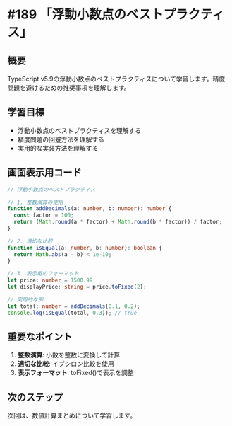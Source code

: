 # #189 「浮動小数点のベストプラクティス」

## 概要
TypeScript v5.9の浮動小数点のベストプラクティスについて学習します。精度問題を避けるための推奨事項を理解します。

## 学習目標
- 浮動小数点のベストプラクティスを理解する
- 精度問題の回避方法を理解する
- 実用的な実装方法を理解する

## 画面表示用コード

```typescript
// 浮動小数点のベストプラクティス

// 1. 整数演算の使用
function addDecimals(a: number, b: number): number {
  const factor = 100;
  return (Math.round(a * factor) + Math.round(b * factor)) / factor;
}

// 2. 適切な比較
function isEqual(a: number, b: number): boolean {
  return Math.abs(a - b) < 1e-10;
}

// 3. 表示用のフォーマット
let price: number = 1500.99;
let displayPrice: string = price.toFixed(2);

// 実用的な例
let total: number = addDecimals(0.1, 0.2);
console.log(isEqual(total, 0.3)); // true
```

## 重要なポイント
1. **整数演算**: 小数を整数に変換して計算
2. **適切な比較**: イプシロン比較を使用
3. **表示フォーマット**: toFixed()で表示を調整

## 次のステップ
次回は、数値計算まとめについて学習します。
